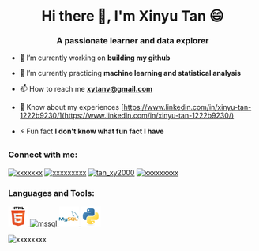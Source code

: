 <!--
**Tan-xinyu2000/Tan-xinyu2000** is a ✨ _special_ ✨ repository because its `README.md` (this file) appears on your GitHub profile.
-->

<h1 align='center'> Hi there 👋, I'm Xinyu Tan 😄 </h1> 
<h3 align='center'> A passionate learner and data explorer</h3> 
 
- 🔭 I’m currently working on **building my github** 
 
- 🌱 I’m currently practicing **machine learning and statistical analysis** 
 
- 📫 How to reach me **xytanv@gmail.com** 
 
- 📄 Know about my experiences [https://www.linkedin.com/in/xinyu-tan-1222b9230/](https://www.linkedin.com/in/xinyu-tan-1222b9230/) 
 
- ⚡ Fun fact **I don't know what fun fact I have** 
<p> </p>
<h3 align="left">Connect with me:</h3> 
<p align="left"> 
<a href="https://twitter.com/xxxxxxx" target="blank"><img align="center" src="https://raw.githubusercontent.com/rahuldkjain/github-profile-readme-generator/master/src/images/icons/Social/twitter.svg" alt="xxxxxxx" height="30" width="40" /></a> 
<a href="https://kaggle.com/xxxxxxxxx" target="blank"><img align="center" src="https://raw.githubusercontent.com/rahuldkjain/github-profile-readme-generator/master/src/images/icons/Social/kaggle.svg" alt="xxxxxxxxx" height="30" width="40" /></a> 
<a href="https://instagram.com/tan_xy2000" target="blank"><img align="center" src="https://raw.githubusercontent.com/rahuldkjain/github-profile-readme-generator/master/src/images/icons/Social/instagram.svg" alt="tan_xy2000" height="30" width="40" /></a> 
<a href="https://www.leetcode.com/xxxxxxxxx" target="blank"><img align="center" src="https://raw.githubusercontent.com/rahuldkjain/github-profile-readme-generator/master/src/images/icons/Social/leet-code.svg" alt="xxxxxxxxx" height="30" width="40" /></a> 
</p> 
 
<h3 align="left">Languages and Tools:</h3> 
<p align="left"> <a href="https://www.w3.org/html/" target="_blank" rel="noreferrer"> <img src="https://raw.githubusercontent.com/devicons/devicon/master/icons/html5/html5-original-wordmark.svg" alt="html5" width="40" height="40"/> </a> <a href="https://www.microsoft.com/en-us/sql-server" target="_blank" rel="noreferrer"> <img src="https://www.svgrepo.com/show/303229/microsoft-sql-server-logo.svg" alt="mssql" width="40" height="40"/> </a> <a href="https://www.mysql.com/" target="_blank" rel="noreferrer"> <img src="https://raw.githubusercontent.com/devicons/devicon/master/icons/mysql/mysql-original-wordmark.svg" alt="mysql" width="40" height="40"/> </a> <a href="https://www.python.org" target="_blank" rel="noreferrer"> <img src="https://raw.githubusercontent.com/devicons/devicon/master/icons/python/python-original.svg" alt="python" width="40" height="40"/> </a> </p> 
 
<p><img align="center" src="https://github-readme-stats.vercel.app/api/top-langs?username=xxxxxxxx&show_icons=true&locale=en&layout=compact" alt="xxxxxxxx" /></p> 
